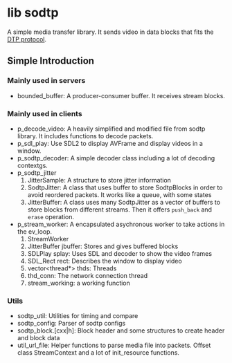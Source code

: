 # lib sodtp

A simple media transfer library. It sends video in data blocks that fits the [DTP protocol](https://github.com/STAR-Tsinghua/DTP).

## Simple Introduction

### Mainly used in servers

* bounded_buffer: A producer-consumer buffer. It receives stream blocks.

### Mainly used in clients

* p\_decode\_video: A heavily simplified and modified file from sodtp library. It includes functions to decode packets.
* p\_sdl\_play: Use SDL2 to display AVFrame and display videos in a window.
* p\_sodtp\_decoder: A simple decoder class including a lot of decoding contextgs.
* p\_sodtp\_jitter
   1. JitterSample: A structure to store jitter information
   2. SodtpJitter: A class that uses buffer to store SodtpBlocks in order to avoid reordered packets. It works like a queue, with some states
   3. JitterBuffer: A class uses many SodtpJitter as a vector of buffers to store blocks from different streams. Then it offers `push_back` and `erase` operation.
* p\_stream\_worker: A encapsulated asychronous worker to take actions in the ev_loop.
   1. StreamWorker
     1. JitterBuffer jbuffer: Stores and gives buffered blocks
     2. SDLPlay splay: Uses SDL and decoder to show the video frames
     3. SDL\_Rect rect: Describes the window to display video
     4. vector<thread*> thds: Threads
     5. thd\_conn: The network connection thread
   2. stream\_working: a working function
   
### Utils

* sodtp_util: Utilities for timing and compare
* sodtp_config: Parser of sodtp configs
* sodtp_block.[cxx|h]: Block header and some structures to create header and block data
* util_url_file: Helper functions to parse media file into packets. Offset class StreamContext and a lot of init_resource functions.

